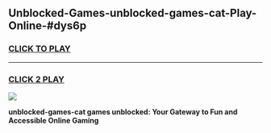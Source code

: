 
## Unblocked-Games-unblocked-games-cat-Play-Online-#dys6p
<h3>
<a href="https://premium.freeplayer.one?title=unblocked-games-cat&ref=27F">CLICK TO PLAY</a></h3>
<hr>

<h3>
<a href="https://premium.freeplayer.one?title=unblocked-games-cat&ref=27F">CLICK 2 PLAY</a>
  
</h3>

<a href="https://premium.freeplayer.one?title=unblocked-games-cat&ref=27F"><img src="https://clearcache.store/games.png"></a>


**unblocked-games-cat games unblocked: Your Gateway to Fun and Accessible Online Gaming**
